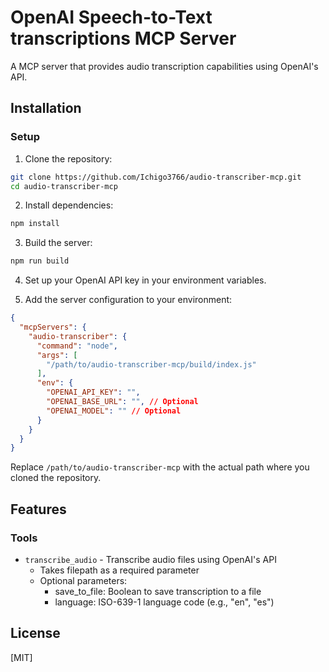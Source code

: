 # OpenAI Speech-to-Text transcriptions MCP Server

A MCP server that provides audio transcription capabilities using OpenAI's API.

## Installation

### Setup

1. Clone the repository:
```bash
git clone https://github.com/Ichigo3766/audio-transcriber-mcp.git
cd audio-transcriber-mcp
```

2. Install dependencies:
```bash
npm install
```

3. Build the server:
```bash
npm run build
```

4. Set up your OpenAI API key in your environment variables.

5. Add the server configuration to your environment:

```json
{
  "mcpServers": {
    "audio-transcriber": {
      "command": "node",
      "args": [
        "/path/to/audio-transcriber-mcp/build/index.js"
      ],
      "env": {
        "OPENAI_API_KEY": "",
        "OPENAI_BASE_URL": "", // Optional
        "OPENAI_MODEL": "" // Optional
      }
    }
  }
}
```

Replace `/path/to/audio-transcriber-mcp` with the actual path where you cloned the repository.

## Features

### Tools
- `transcribe_audio` - Transcribe audio files using OpenAI's API
  - Takes filepath as a required parameter
  - Optional parameters:
    - save_to_file: Boolean to save transcription to a file
    - language: ISO-639-1 language code (e.g., "en", "es")

## License

[MIT]

